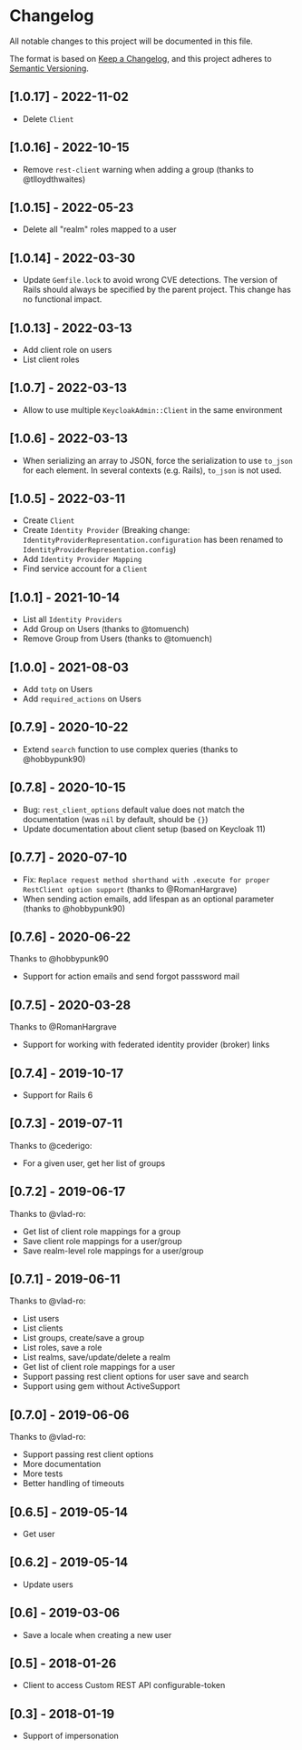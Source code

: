 # Changelog

All notable changes to this project will be documented in this file.

The format is based on [Keep a Changelog](https://keepachangelog.com/en/1.0.0/),
and this project adheres to [Semantic Versioning](https://semver.org/spec/v2.0.0.html).

## [1.0.17] - 2022-11-02

* Delete `Client` 

## [1.0.16] - 2022-10-15

* Remove `rest-client` warning when adding a group (thanks to @tlloydthwaites)

## [1.0.15] - 2022-05-23

* Delete all "realm" roles mapped to a user

## [1.0.14] - 2022-03-30

* Update `Gemfile.lock` to avoid wrong CVE detections. The version of Rails should always be specified by the parent project. This change has no functional impact.

## [1.0.13] - 2022-03-13

* Add client role on users
* List client roles

## [1.0.7] - 2022-03-13

* Allow to use multiple `KeycloakAdmin::Client` in the same environment 

## [1.0.6] - 2022-03-13

* When serializing an array to JSON, force the serialization to use `to_json` for each element. In several contexts (e.g. Rails), `to_json` is not used.

## [1.0.5] - 2022-03-11

* Create `Client`
* Create `Identity Provider` (Breaking change: `IdentityProviderRepresentation.configuration` has been renamed to `IdentityProviderRepresentation.config`)
* Add `Identity Provider Mapping`
* Find service account for a `Client`

## [1.0.1] - 2021-10-14

* List all `Identity Providers`
* Add Group on Users (thanks to @tomuench)
* Remove Group from Users (thanks to @tomuench)

## [1.0.0] - 2021-08-03

* Add `totp` on Users
* Add `required_actions` on Users

## [0.7.9] - 2020-10-22

* Extend `search` function to use complex queries (thanks to @hobbypunk90)

## [0.7.8] - 2020-10-15

* Bug: `rest_client_options` default value does not match the documentation (was `nil` by default, should be `{}`)
* Update documentation about client setup (based on Keycloak 11)

## [0.7.7] - 2020-07-10

* Fix: `Replace request method shorthand with .execute for proper RestClient option support` (thanks to @RomanHargrave)
* When sending action emails, add lifespan as an optional parameter (thanks to @hobbypunk90)

## [0.7.6] - 2020-06-22

Thanks to @hobbypunk90 
* Support for action emails and send forgot passsword mail 

## [0.7.5] - 2020-03-28

Thanks to @RomanHargrave
* Support for working with federated identity provider (broker) links

## [0.7.4] - 2019-10-17

* Support for Rails 6

## [0.7.3] - 2019-07-11

Thanks to @cederigo:
* For a given user, get her list of groups

## [0.7.2] - 2019-06-17

Thanks to @vlad-ro:

* Get list of client role mappings for a group
* Save client role mappings for a user/group
* Save realm-level role mappings for a user/group

## [0.7.1] - 2019-06-11

Thanks to @vlad-ro:

* List users
* List clients
* List groups, create/save a group
* List roles, save a role
* List realms, save/update/delete a realm
* Get list of client role mappings for a user
* Support passing rest client options for user save and search
* Support using gem without ActiveSupport

## [0.7.0] - 2019-06-06

Thanks to @vlad-ro:

* Support passing rest client options
* More documentation
* More tests
* Better handling of timeouts

## [0.6.5] - 2019-05-14

* Get user

## [0.6.2] - 2019-05-14

* Update users

## [0.6] - 2019-03-06

* Save a locale when creating a new user

## [0.5] - 2018-01-26

* Client to access Custom REST API configurable-token

## [0.3] - 2018-01-19

* Support of impersonation